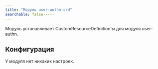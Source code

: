 ```yaml
---
title: "Модуль user-authn-crd"
searchable: false-----
---
```


Модуль устанавливает CustomResourceDefinition'ы для модуля user-authn.

Конфигурация
------------

У модуля нет никаких настроек.
